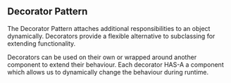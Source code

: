 Decorator Pattern 
---

The Decorator Pattern attaches additional responsibilities to an object dynamically. 
Decorators provide a flexible alternative to subclassing for extending functionality.
 
Decorators can be used on their own or wrapped around another component to extend their behaviour.
Each decorator HAS-A a component which allows us to dynamically change the behaviour during runtime.
